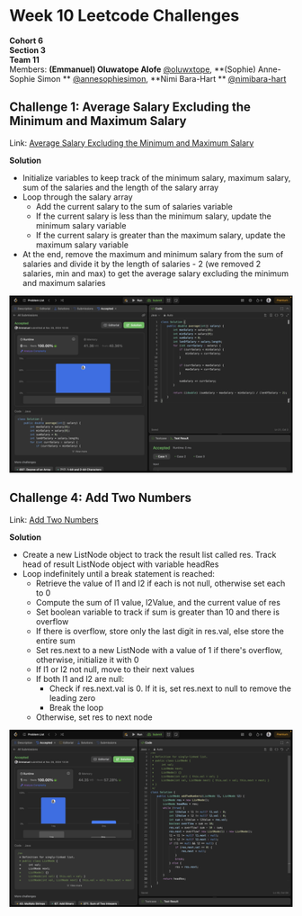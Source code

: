 # Week 10 Leetcode Challenges

**Cohort 6**  
**Section 3**  
**Team 11**  
Members: **(Emmanuel) Oluwatope Alofe** [@oluwxtope](https://github.com/oluwxtope), **(Sophie) Anne-Sophie Simon
** [@annesophiesimon](https://github.com/annesophiesimon), **Nimi Bara-Hart
** [@nimibara-hart](https://github.com/NimiBara-hart)

## Challenge 1: Average Salary Excluding the Minimum and Maximum Salary

Link: [Average Salary Excluding the Minimum and Maximum Salary](https://leetcode.com/problems/average-salary-excluding-the-minimum-and-maximum-salary/description/)

**Solution**

- Initialize variables to keep track of the minimum salary, maximum
  salary, sum of the salaries and the length of the salary array
- Loop through the salary array
    - Add the current salary to the sum of salaries variable
    - If the current salary is less than the minimum salary, update the minimum salary variable
    - If the current salary is greater than the maximum salary, update the maximum salary variable
- At the end, remove the maximum and minimum salary from the sum of salaries and divide it by the length of salaries -
  2 (we removed 2 salaries, min and max) to get the average salary excluding the minimum and maximum salaries

![Accepted solution of Leetcode 1491: Average Salary Excluding the Minimum and Maximum Salary](./images/challenge1.png)

## Challenge 4: Add Two Numbers

Link: [Add Two Numbers](https://leetcode.com/problems/add-two-numbers/)

**Solution**

- Create a new ListNode object to track the result list called res. Track head of result ListNode object with variable
  headRes
- Loop indefinitely until a break statement is reached:
    - Retrieve the value of l1 and l2 if each is not null, otherwise set each to 0
    - Compute the sum of l1 value, l2Value, and the current value of res
    - Set boolean variable to track if sum is greater than 10 and there is overflow
    - If there is overflow, store only the last digit in res.val, else store the entire sum
    - Set res.next to a new ListNode with a value of 1 if there's overflow, otherwise, initialize it with 0
    - If l1 or l2 not null, move to their next values
    - If both l1 and l2 are null:
        - Check if res.next.val is 0. If it is, set res.next to null to remove the leading zero
        - Break the loop
    - Otherwise, set res to next node

![Accepted solution of Leetcode 2: Add Two Numbers](./images/challenge4.png)

